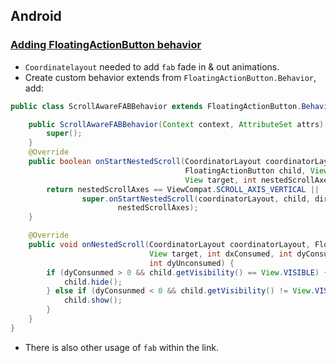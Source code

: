 ## Android

### [Adding FloatingActionButton behavior](https://guides.codepath.com/android/floating-action-buttons)
- `Coordinatelayout` needed to add `fab` fade in & out animations.
- Create custom behavior extends from `FloatingActionButton.Behavior`, add:

```Java
public class ScrollAwareFABBehavior extends FloatingActionButton.Behavior{

    public ScrollAwareFABBehavior(Context context, AttributeSet attrs) {
        super();
    }
    @Override
    public boolean onStartNestedScroll(CoordinatorLayout coordinatorLayout,
                                       FloatingActionButton child, View directTargetChild,
                                       View target, int nestedScrollAxes) {
        return nestedScrollAxes == ViewCompat.SCROLL_AXIS_VERTICAL ||
                super.onStartNestedScroll(coordinatorLayout, child, directTargetChild, target,
                        nestedScrollAxes);
    }

    @Override
    public void onNestedScroll(CoordinatorLayout coordinatorLayout, FloatingActionButton child,
                               View target, int dxConsumed, int dyConsunmed, int dxUnconsumed,
                               int dyUnconsumed) {
        if (dyConsunmed > 0 && child.getVisibility() == View.VISIBLE) {
            child.hide();
        } else if (dyConsunmed < 0 && child.getVisibility() != View.VISIBLE) {
            child.show();
        }
    }
}
```

- There is also other usage of `fab` within the link.
